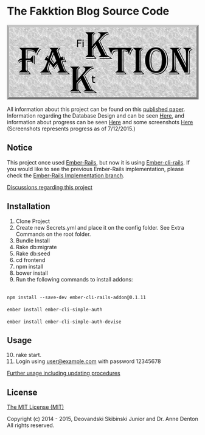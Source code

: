 # The Fakktion Blog Source Code

![](/FakktionLogo.png)

All information about this project can be found on this [published paper](http://www.micsymposium.org/mics2015/ProceedingsMICS_2015/Skibinski_3C1_31.pdf). Information regarding the Database Design and can be seen [Here](erd.pdf), and information about progress can be seen [Here](Documents/TODO.txt) and some screenshots [Here](https://www.facebook.com/media/set/?set=a.510229305806158.1073741833.100004572798493&type=1&l=55c801085f) (Screenshots represents progress as of 7/12/2015.)

## Notice
This project once used [Ember-Rails](https://github.com/emberjs/ember-rails), but now it is using [Ember-cli-rails](https://github.com/rwz/ember-cli-rails). If you would like to see the previous Ember-Rails implementation, please check the [Ember-Rails Implementation branch](https://github.com/Deovandski/Fakktion/tree/Ember-Rails).

[Discussions regarding this project](Documents/discussions.md)

## Installation

1. Clone Project
2. Create new Secrets.yml and place it on the config folder. See Extra Commands on the root folder.
3. Bundle Install
4. Rake db:migrate
5. Rake db:seed
6. cd frontend
7. npm install
8. bower install
9. Run the following commands to install addons:

```

npm install --save-dev ember-cli-rails-addon@0.1.11

ember install ember-cli-simple-auth

ember install ember-cli-simple-auth-devise
```

## Usage

10. rake start.
11. Login using user@example.com with password 12345678

[Further usage including updating procedures](Documents/ExtraCommands.md)

## License

[The MIT License (MIT)](Documents/LICENSE.md)

Copyright (c) 2014 - 2015, Deovandski Skibinski Junior and Dr. Anne Denton
All rights reserved.

